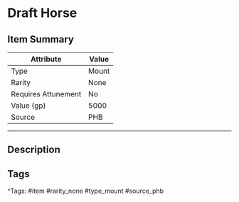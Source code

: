 # Draft Horse

## Item Summary

| Attribute            | Value                        |
|----------------------|------------------------------|
| Type                 | Mount |
| Rarity               | None             |
| Requires Attunement  | No                |
| Value (gp)           | 5000    |
| Source               | PHB |

---

## Description



## Tags

^Tags: #item #rarity_none #type_mount #source_phb